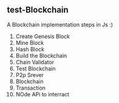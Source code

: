 ## test-Blockchain
A Blockchain implementation steps in Js :)

1. Create Genesis Block 
2. Mine Block
3. Hash Block 
4. Build the Blockchain 
5. Chain Validator 
6. Test Blockchain
7. P2p Srever 
8. Blockchain
9. Transaction
10. NOde APi to interract 
